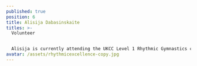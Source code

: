 ```yaml
---
published: true
position: 6
title: Alisija Dabasinskaite
titles: >-
  Volunteer


  Alisija is currently attending the UKCC Level 1 Rhythmic Gymnastics coaching course and the UKCC Level 1 Rhythmic Gymnastics Judge
avatar: /assets/rhythmicexcellence-copy.jpg
---
```

